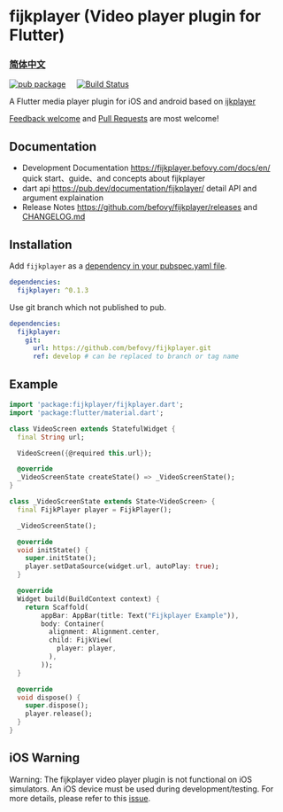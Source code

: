 # fijkplayer (Video player plugin for Flutter)

### [简体中文](README.zh.md)

[![pub package](https://img.shields.io/pub/v/fijkplayer.svg)](https://pub.dartlang.org/packages/fijkplayer) &nbsp; &nbsp;
[![Build Status](https://travis-ci.org/befovy/fijkplayer.svg?branch=master)](https://travis-ci.org/befovy/fijkplayer) &nbsp; &nbsp;

A Flutter media player plugin for iOS and android based on [ijkplayer](https://github.com/befovy/ijkplayer)

[Feedback welcome](https://github.com/befovy/fijkplayer/issues) and
[Pull Requests](https://github.com/befovy/fijkplayer/pulls) are most welcome!

## Documentation

* Development Documentation https://fijkplayer.befovy.com/docs/en/ quick start、guide、and concepts about fijkplayer 
* dart api https://pub.dev/documentation/fijkplayer/ detail API and argument explaination
* Release Notes https://github.com/befovy/fijkplayer/releases and [CHANGELOG.md](./CHANGELOG.md)

## Installation

Add `fijkplayer` as a [dependency in your pubspec.yaml file](https://flutter.io/using-packages/). 

```yaml
dependencies:
  fijkplayer: ^0.1.3
```

Use git branch which not published to pub.
```yaml
dependencies:
  fijkplayer:
    git:
      url: https://github.com/befovy/fijkplayer.git
      ref: develop # can be replaced to branch or tag name
```



## Example

```dart
import 'package:fijkplayer/fijkplayer.dart';
import 'package:flutter/material.dart';

class VideoScreen extends StatefulWidget {
  final String url;

  VideoScreen({@required this.url});

  @override
  _VideoScreenState createState() => _VideoScreenState();
}

class _VideoScreenState extends State<VideoScreen> {
  final FijkPlayer player = FijkPlayer();

  _VideoScreenState();

  @override
  void initState() {
    super.initState();
    player.setDataSource(widget.url, autoPlay: true);
  }

  @override
  Widget build(BuildContext context) {
    return Scaffold(
        appBar: AppBar(title: Text("Fijkplayer Example")),
        body: Container(
          alignment: Alignment.center,
          child: FijkView(
            player: player,
          ),
        ));
  }

  @override
  void dispose() {
    super.dispose();
    player.release();
  }
}

```


## iOS Warning

Warning: The fijkplayer video player plugin is not functional on iOS simulators. An iOS device must be used during development/testing. For more details, please refer to this [issue](https://github.com/flutter/flutter/issues/14647).


